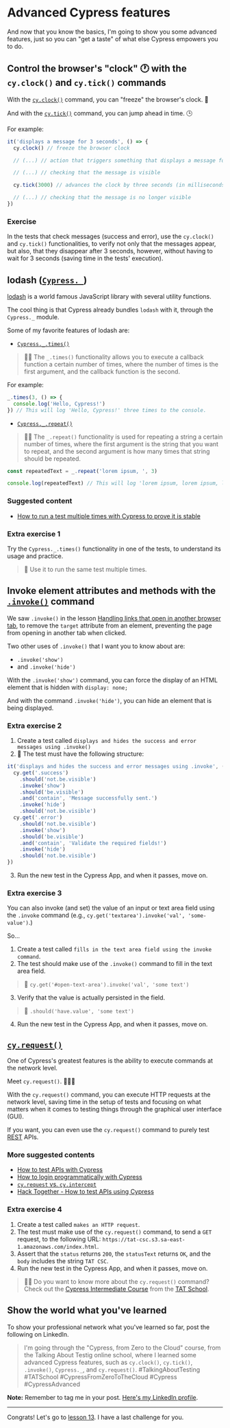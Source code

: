 # Advanced Cypress features

And now that you know the basics, I'm going to show you some advanced features, just so you can "get a taste" of what else Cypress empowers you to do.

## Control the browser's "clock" 🕐 with the `cy.clock()` and `cy.tick()` commands

With the [`cy.clock()`](https://on.cypress.io/clock) command, you can "freeze" the browser's clock. 🧊

And with the [`cy.tick()`](https://on.cypress.io/tick) command, you can jump ahead in time. 🕒

For example:

```js
it('displays a message for 3 seconds', () => {
  cy.clock() // freeze the browser clock

  // (...) // action that triggers something that displays a message for three seconds

  // (...) // checking that the message is visible

  cy.tick(3000) // advances the clock by three seconds (in milliseconds). In doing so, we don't need to keep waiting.

  // (...) // checking that the message is no longer visible
})
```

### Exercise

In the tests that check messages (success and error), use the `cy.clock()` and `cy.tick()` functionalities, to verify not only that the messages appear, but also, that they disappear after 3 seconds, however, without having to wait for 3 seconds (saving time in the tests' execution).

## lodash ([`Cypress._`](https://docs.cypress.io/api/utilities/_))

[lodash](https://lodash.com) is a world famous JavaScript library with several utility functions.

The cool thing is that Cypress already bundles `lodash` with it, through the `Cypress._` module.

Some of my favorite features of lodash are:

- [`Cypress._.times()`](https://lodash.com/docs/4.17.15#times)

> 👨‍🏫 The `_.times()` functionality allows you to execute a callback function a certain number of times, where the number of times is the first argument, and the callback function is the second.

For example:

```js
_.times(3, () => {
  console.log('Hello, Cypress!')
}) // This will log 'Hello, Cypress!' three times to the console.

```

- [`Cypress._.repeat()`](https://lodash.com/docs/4.17.15#repeat)

> 👨‍🏫 The `_.repeat()` functionality is used for repeating a string a certain number of times, where the first argument is the string that you want to repeat, and the second argument is how many times that string should be repeated.

```js
const repeatedText = _.repeat('lorem ipsum, ', 3)

console.log(repeatedText) // This will log 'lorem ipsum, lorem ipsum, lorem ipsum, ' to the console.
```

### Suggested content

- [How to run a test multiple times with Cypress to prove it is stable](https://dev.to/walmyrlimaesilv/how-to-run-a-test-multiple-times-with-cypress-to-prove-it-is-stable-3c0k)

### Extra exercise 1

Try the `Cypress._.times()` functionality in one of the tests, to understand its usage and practice.

> 🙊 Use it to run the same test multiple times.

## Invoke element attributes and methods with the [`.invoke()`](https://on.cypress.io/invoke) command

We saw `.invoke()` in the lesson [Handling links that open in another browser tab](./07.md), to remove the `target` attribute from an element, preventing the page from opening in another tab when clicked.

Two other uses of `.invoke()` that I want you to know about are:

- `.invoke('show')`
- and `.invoke('hide')`

With the `.invoke('show')` command, you can force the display of an HTML element that is hidden with `display: none;`

And with the command `.invoke('hide')`, you can hide an element that is being displayed.

### Extra exercise 2

1. Create a test called `displays and hides the success and error messages using .invoke()`
2. 🙊 The test must have the following structure:

```js
it('displays and hides the success and error messages using .invoke', () => {
  cy.get('.success')
    .should('not.be.visible')
    .invoke('show')
    .should('be.visible')
    .and('contain', 'Message successfully sent.')
    .invoke('hide')
    .should('not.be.visible')
  cy.get('.error')
    .should('not.be.visible')
    .invoke('show')
    .should('be.visible')
    .and('contain', 'Validate the required fields!')
    .invoke('hide')
    .should('not.be.visible')
})

```

3. Run the new test in the Cypress App, and when it passes, move on.

### Extra exercise 3

You can also invoke (and set) the value of an input or text area field using the `.invoke` command (e.g., `cy.get('textarea').invoke('val', 'some-value')`.)

So...

1. Create a test called `fills in the text area field using the invoke command`.
2. The test should make use of the `.invoke()` command to fill in the text area field.

> 🙊 `cy.get('#open-text-area').invoke('val', 'some text')`

3. Verify that the value is actually persisted in the field.

> 🙊 `.should('have.value', 'some text')`

4. Run the new test in the Cypress App, and when it passes, move on.

## [`cy.request()`](https://on.cypress.io/request)

One of Cypress's greatest features is the ability to execute commands at the network level.

Meet `cy.request()`. 🦸🏽‍♂️

With the `cy.request()` command, you can execute HTTP requests at the network level, saving time in the setup of tests and focusing on what matters when it comes to testing things through the graphical user interface (GUI).

If you want, you can even use the `cy.request()` command to purely test [REST](https://en.wikipedia.org/wiki/REST) APIs.

### More suggested contents

- [How to test APIs with Cypress](https://dev.to/walmyrlimaesilv/how-to-check-the-body-structure-of-a-json-scheme-with-cypress-1lj5)
- [How to login programmatically with Cypress](https://dev.to/walmyrlimaesilv/how-to-login-programmatically-with-cypress-2iam)
- [`cy.request` vs. `cy.intercept`](https://dev.to/walmyrlimaesilv/cy-request-vs-cy-intercept-cmi)
- [Hack Together - How to test APIs using Cypress](https://www.youtube.com/live/mXxl7N-TtQ8?feature=share)

### Extra exercise 4

1. Create a test called `makes an HTTP request`.
2. The test must make use of the `cy.request()` command, to send a `GET` request, to the following URL: `https://tat-csc.s3.sa-east-1.amazonaws.com/index.html`.
3. Assert that the `status` returns `200`, the `statusText` returns `OK`, and the `body` includes the string `TAT CSC`.
4. Run the new test in the Cypress App, and when it passes, move on.

> 👨‍🏫 Do you want to know more about the `cy.request()` command? Check out the [Cypress Intermediate Course](https://github.com/wlsf82/tat-cypress-intermediate-course-v2) from the [TAT School](https://www.udemy.com/user/walmyr/).

## Show the world what you've learned

To show your professional network what you've learned so far, post the following on LinkedIn.

> I'm going through the "Cypress, from Zero to the Cloud" course, from the Talking About Testig online school, where I learned some advanced Cypress features, such as `cy.clock()`, `cy.tick()`, `.invoke()`, `Cypress._`, and `cy.request()`. #TalkingAboutTesting #TATSchool #CypressFromZeroToTheCloud #Cypress #CypressAdvanced

**Note:** Remember to tag me in your post. [Here's my LinkedIn profile](https://www.linkedin.com/in/walmyr-lima-e-silva-filho).

___

Congrats! Let's go to [lesson 13](./13.md). I have a last challenge for you.
